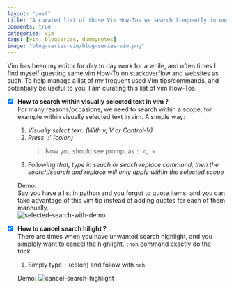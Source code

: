 ```yaml
---
layout: "post"
title: "A curated list of those Vim How-Tos we search frequently in our daily coding"
comments: true
categories: vim
tags: [vim, blogseries, dummynotes]
image: "blog-series-vim/blog-series-vim.png"
---
```


Vim has been my editor for day to day work for a while, and often times I find myself questing same vim How-To on stackoverflow and websites as such. To help manage a list of my frequent used Vim tips/commands, and potentially be useful to you, I am curating this list of vim How-Tos.  
  
- [x] **How to search within visually selected text in vim ?**  
  For many reasons/occasions, we need to search within a scope, for example within visually selected text in vim. A simple way:  
  
  1. _Visually select text. (With v, V or Control-V)_
  2. _Press ':' (colon)_
     > Now you should see prompt as `:'<,'>`
  3. _Following that, type in seach or seach replace command, then the search/search and replace will only apply within the selected scope_

  Demo:  
  Say you have a list in python and you forgot to quote items, and you can take advantage of this vim tip instead of adding quotes for each of them mannually.  
  ![selected-search-with-demo](/assets/img/blog-series-vim/selected-search-replace.gif)

- [x] **How to cancel search hilight ?**  
  There are times when you have unwanted search highlight, and you simplely want to cancel the highlight. `:noh` command exactly do the trick:  

  1. Simply type `:` (colon) and follow with `noh`

  Demo:
  ![cancel-search-highlight](/assets/img/blog-series-vim/cancel-search-highlight.gif)


